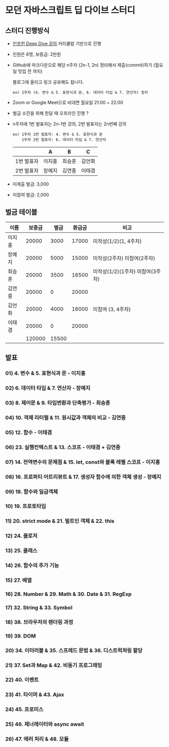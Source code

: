 # 모던 자바스크립트 딥 다이브 스터디

## 스터디 진행방식

- [인프런 Deep Dive 강의](https://www.inflearn.com/course/%EB%AA%A8%EB%8D%98-%EC%9E%90%EB%B0%94%EC%8A%A4%ED%81%AC%EB%A6%BD%ED%8A%B8-%EB%94%A5%EB%8B%A4%EC%9D%B4%EB%B8%8C) 커리큘럼 기반으로 진행
- 인원은 6명, 보증금: 2만원
- Github에 마크다운으로 해당 n주차 (2n-1, 2n) 정리해서 제출(commit)하기 (월요일 밋업 전 까지)

  블로그에 올리고 링크 공유해도 됩니다.

      ex) 1주차 (4. 변수 & 5. 표현식과 문, 6. 데이터 타입 & 7. 연산자) 정리

- Zoom or Google Meet으로 비대면 월요일 21:00 ~ 22:00
- 벌금 소진을 위해 한달 때 오프라인 진행 ?
- n주차에 1번 발표자는 2n-1번 강의, 2번 발표자는 2n번째 강의

      ex) 1주차 1번 발표자: 4. 변수 & 5. 표현식과 문
          1주차 2번 발표자: 6. 데이터 타입 & 7. 연산자

  |            | A      | B      | C      |
  | ---------- | ------ | ------ | ------ |
  | 1번 발표자 | 이지홍 | 최승훈 | 김언화 |
  | 2번 발표자 | 장예지 | 김연중 | 이태겸 |

- 미제출 벌금: 3,000
- 미참여 벌금: 2,000

## 벌금 테이블

| 이름   | 보증금 | 벌금  | 환급금 | 비고                             |
| ------ | ------ | ----- | ------ | -------------------------------- |
| 이지홍 | 20000  | 3000  | 17000  | 미작성(1/2)(1, 4주차)            |
| 장예지 | 20000  | 5000  | 15000  | 미작성(2주차) 미참여(2주차)      |
| 최승훈 | 20000  | 3500  | 16500  | 미작성(1/2)(1주차) 미참여(3주차) |
| 김연중 | 20000  | 0     | 20000  |                                  |
| 김언화 | 20000  | 4000  | 16000  | 미참여 (3, 4주차)                |
| 이태겸 | 20000  | 0     | 20000  |                                  |
|        | 120000 | 15500 |        |                                  |

## 발표

### **01) 4. 변수 & 5. 표현식과 문** - 이지홍

### **02) 6. 데이터 타입 & 7. 연산자** - 장예지

### **03) 8. 제어문 & 9. 타입변환과 단축평가** - 최승훈

### **04) 10. 객체 리터럴 & 11. 원시값과 객체의 비교** - 김연중

### **05) 12. 함수** - 이태겸

### **06) 23. 실행컨텍스트 & 13. 스코프** - 이태겸 + 김연중

### **07) 14. 전역변수의 문제점 & 15. let, const와 블록 레벨 스코프** - 이지홍

### **08) 16. 프로퍼티 어트리뷰트 & 17. 생성자 함수에 의한 객체 생성** - 장예지

### **09) 18. 함수와 일급객체**

### **10) 19. 프로토타입**

### **11) 20. strict mode & 21. 빌트인 객체 & 22. this**

### **12) 24. 클로저**

### **13) 25. 클래스**

### **14) 26. 함수의 추가 기능**

### **15) 27. 배열**

### **16) 28. Number & 29. Math & 30. Date & 31. RegExp**

### **17) 32. String & 33. Symbol**

### **18) 38. 브라우저의 렌더링 과정**

### **19) 39. DOM**

### **20) 34. 이터러블 & 35. 스프레드 문법 & 36. 디스트럭쳐링 할당**

### **21) 37. Set과 Map & 42. 비동기 프로그래밍**

### **22) 40. 이벤트**

### **23) 41. 타이머 & 43. Ajax**

### **24) 45. 프로미스**

### **25) 46. 제너레이터와 async await**

### **26) 47. 에러 처리 & 48. 모듈**
